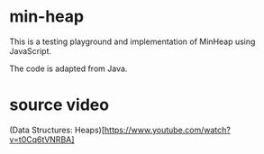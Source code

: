 # min-heap

This is a testing playground and implementation of MinHeap using JavaScript.

The code is adapted from Java.

# source video

(Data Structures: Heaps)[https://www.youtube.com/watch?v=t0Cq6tVNRBA]
